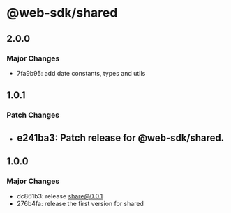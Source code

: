 # @web-sdk/shared

## 2.0.0

### Major Changes

- 7fa9b95: add date constants, types and utils

## 1.0.1

### Patch Changes

- ## e241ba3: Patch release for @web-sdk/shared.

## 1.0.0

### Major Changes

- dc861b3: release share@0.0.1
- 276b4fa: release the first version for shared
